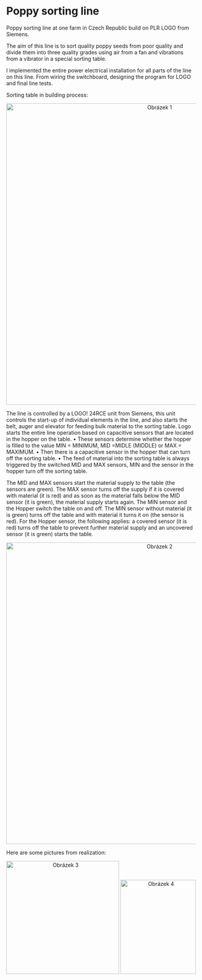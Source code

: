 # Poppy sorting line 
Poppy sorting line at one farm in Czech Republic build on PLR LOGO from Siemens. 

The aim of this line is to sort quality poppy seeds from poor quality and divide them into three quality grades using air from a fan and vibrations from a vibrator in a special sorting table.

I implemented the entire power electrical installation for all parts of the line on this line. From wiring the switchboard, designing the program for LOGO and final line tests.

Sorting table in building process: 

<p align="center">
  <img src="https://github.com/user-attachments/assets/0eb14221-6a0e-4182-8874-346d4412ae44" alt="Obrázek 1" width="800">
</p>



The line is controlled by a LOGO! 24RCE unit from Siemens, this unit controls the start-up of individual elements in the line, and also starts the belt, auger and elevator for feeding bulk material to the sorting table. Logo starts the entire line operation based on capacitive sensors that are located in the hopper on the table.
• These sensors determine whether the hopper is filled to the value MIN = MINIMUM, MID =MIDLE (MIDDLE) or MAX = MAXIMUM.
• Then there is a capacitive sensor in the hopper that can turn off the sorting table.
• The feed of material into the sorting table is always triggered by the switched MID and MAX sensors, MIN and the sensor in the hopper turn off the sorting table.

The MID and MAX sensors start the material supply to the table (the sensors are green). The MAX sensor turns off the supply if it is covered with material (it is red) and as soon as the material falls below the MID sensor (it is green), the material supply starts again. The MIN sensor and the Hopper switch the table on and off. The MIN sensor without material (it is green) turns off the table and with material it turns it on (the sensor is red). For the Hopper sensor, the following applies: a covered sensor (it is red) turns off the table to prevent further material supply and an uncovered sensor (it is green) starts the table.


<p align="center">
  <img src="https://github.com/user-attachments/assets/140a7ce9-e215-4871-ab2d-f31085c92783" alt="Obrázek 2" width="800">
</p>

Here are some pictures from realization:
<p align="center">
  <img src="https://github.com/user-attachments/assets/f55d116f-9864-4acd-942e-05cb58ac48e8" alt="Obrázek 3" width="300" >
  <img src="https://github.com/user-attachments/assets/fe9a46da-b5b2-4814-abf4-7d9d284433dc" alt="Obrázek 4" width="200" height="250">
</p>





